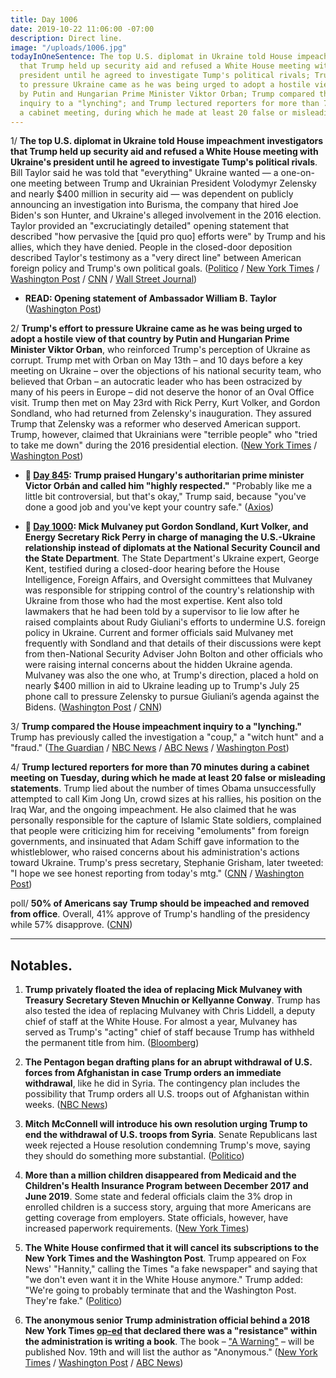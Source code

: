 ```yaml
---
title: Day 1006
date: 2019-10-22 11:06:00 -07:00
description: Direct line.
image: "/uploads/1006.jpg"
todayInOneSentence: The top U.S. diplomat in Ukraine told House impeachment investigators
  that Trump held up security aid and refused a White House meeting with Ukraine's
  president until he agreed to investigate Tump's political rivals; Trump's effort
  to pressure Ukraine came as he was being urged to adopt a hostile view of that country
  by Putin and Hungarian Prime Minister Viktor Orban; Trump compared the House impeachment
  inquiry to a "lynching"; and Trump lectured reporters for more than 70 minutes during
  a cabinet meeting, during which he made at least 20 false or misleading statements.
---
```


1/ **The top U.S. diplomat in Ukraine told House impeachment investigators that Trump held up security aid and refused a White House meeting with Ukraine's president until he agreed to investigate Tump's political rivals**. Bill Taylor said he was told that "everything" Ukraine wanted — a one-on-one meeting between Trump and Ukrainian President Volodymyr Zelensky and nearly $400 million in security aid — was dependent on publicly announcing an investigation into Burisma, the company that hired Joe Biden's son Hunter, and Ukraine's alleged involvement in the 2016 election. Taylor provided an "excruciatingly detailed" opening statement that described "how pervasive the \[quid pro quo\] efforts were" by Trump and his allies, which they have denied. People in the closed-door deposition described Taylor's testimony as a "very direct line" between American foreign policy and Trump's own political goals. ([Politico](https://www.politico.com/news/2019/10/22/william-taylor-ukraine-testimony-trump-054259) / [New York Times](https://www.nytimes.com/2019/10/22/us/trump-impeachment-ukraine.html) / [Washington Post](https://www.washingtonpost.com/powerpost/diplomat-who-raised-alarm-about-withholding-aid-to-ukraine-testifies-in-impeachment-probe/2019/10/22/086fb850-f436-11e9-8cf0-4cc99f74d127_story.html) / [CNN](https://www.cnn.com/2019/10/22/politics/bill-taylor-deposition-text-messages/) / [Wall Street Journal](https://www.wsj.com/articles/diplomat-to-face-questions-about-ukraine-aid-concerns-11571750496))

* **READ: Opening statement of Ambassador William B. Taylor** ([Washington Post](https://www.washingtonpost.com/context/opening-statement-of-ambassador-william-b-taylor/6b3a6edf-f976-4081-ba7f-bce45468a3ff/))

2/ **Trump's effort to pressure Ukraine came as he was being urged to adopt a hostile view of that country by Putin and Hungarian Prime Minister Viktor Orban**, who reinforced Trump's perception of Ukraine as corrupt. Trump met with Orban on May 13th – and 10 days before a key meeting on Ukraine – over the objections of his national security team, who believed that Orban – an autocratic leader who has been ostracized by many of his peers in Europe – did not deserve the honor of an Oval Office visit. Trump then met on May 23rd with Rick Perry, Kurt Volker, and Gordon Sondland, who had returned from Zelensky's inauguration. They assured Trump that Zelensky was a reformer who deserved American support. Trump, however, claimed that Ukrainians were "terrible people" who "tried to take me down" during the 2016 presidential election. ([New York Times](https://www.nytimes.com/2019/10/22/us/politics/trump-ukraine-orban.html) / [Washington Post](https://www.washingtonpost.com/national-security/putin-and-hungarys-orban-helped-sour-trump-on-ukraine/2019/10/21/a0af1e9c-f40b-11e9-ad8b-85e2aa00b5ce_story.html))

* **📌 [Day 845](https://whatthefuckjusthappenedtoday.com/2019/05/14/day-845/#8-trump-praised-hungarys-authoritari): Trump praised Hungary's authoritarian prime minister Victor Orbán and called him "highly respected."** "Probably like me a little bit controversial, but that's okay," Trump said, because "you've done a good job and you've kept your country safe." ([Axios](https://www.axios.com/trump-viktor-orban-hungary-migration-d32f28ea-c433-447b-90e0-9c69f37a2491.html))

* **📌 [Day 1000](https://whatthefuckjusthappenedtoday.com/2019/10/16/day-1000/#2-mick-mulvaney-put-gordon-sondland): Mick Mulvaney put Gordon Sondland, Kurt Volker, and Energy Secretary Rick Perry in charge of managing the U.S.-Ukraine relationship instead of diplomats at the National Security Council and the State Department**. The State Department's Ukraine expert, George Kent, testified during a closed-door hearing before the House Intelligence, Foreign Affairs, and Oversight committees that Mulvaney was responsible for stripping control of the country's relationship with Ukraine from those who had the most expertise. Kent also told lawmakers that he had been told by a supervisor to lie low after he raised complaints about Rudy Giuliani's efforts to undermine U.S. foreign policy in Ukraine. Current and former officials said Mulvaney met frequently with Sondland and that details of their discussions were kept from then-National Security Adviser John Bolton and other officials who were raising internal concerns about the hidden Ukraine agenda. Mulvaney was also the one who, at Trump's direction, placed a hold on nearly $400 million in aid to Ukraine leading up to Trump's July 25 phone call to pressure Zelensky to pursue Giuliani’s agenda against the Bidens. ([Washington Post](https://www.washingtonpost.com/national-security/mulvaney-emerges-as-a-key-facilitator-of-the-campaign-to-pressure-ukraine/2019/10/15/9d46b7ae-ef76-11e9-89eb-ec56cd414732_story.html) / [CNN](https://edition.cnn.com/2019/10/15/politics/george-kent-rudy-giuliani-ukraine-house-testimony/index.html))

3/ **Trump compared the House impeachment inquiry to a "lynching."** Trump has previously called the investigation a "coup," a "witch hunt" and a "fraud." ([The Guardian](https://www.theguardian.com/us-news/2019/oct/22/trump-impeachment-inquiry-lynching-tweet) / [NBC News](https://www.nbcnews.com/politics/trump-impeachment-inquiry/trump-compares-impeachment-effort-lynching-n1069906) / [ABC News](https://abcnews.go.com/Politics/president-trump-compares-impeachment-process-lynching/story?id=66438733) / [Washington Post](https://www.washingtonpost.com/politics/trump-compares-impeachment-probe-to-lynching-draws-widespread-condemnation/2019/10/22/2fa24af2-f4d4-11e9-ad8b-85e2aa00b5ce_story.html))

4/ **Trump lectured reporters for more than 70 minutes during a cabinet meeting on Tuesday, during which he made at least 20 false or misleading statements**. Trump lied about the number of times Obama unsuccessfully attempted to call Kim Jong Un, crowd sizes at his rallies, his position on the Iraq War, and the ongoing impeachment. He also claimed that he was personally responsible for the capture of Islamic State soldiers, complained that people were criticizing him for receiving "emoluments" from foreign governments, and insinuated that Adam Schiff gave information to the whistleblower, who raised concerns about his administration's actions toward Ukraine. Trump's press secretary, Stephanie Grisham, later tweeted: "I hope we see honest reporting from today's mtg." ([CNN](https://www.cnn.com/2019/10/21/politics/fact-check-trump-cabinet-meeting-20-false/index.html) / [Washington Post](https://www.washingtonpost.com/politics/trumps-cabinet-meetings-have-become-about-everything-but-the-business-of-his-cabinet/2019/10/21/5f6e528c-f428-11e9-829d-87b12c2f85dd_story.html))

poll/ **50% of Americans say Trump should be impeached and removed from office**. Overall, 41% approve of Trump's handling of the presidency while 57% disapprove. ([CNN](https://www.cnn.com/2019/10/22/politics/cnn-impeachment-poll-trump-ukraine/index.html))

---

## Notables.

1. **Trump privately floated the idea of replacing Mick Mulvaney with Treasury Secretary Steven Mnuchin or Kellyanne Conway**. Trump has also tested the idea of replacing Mulvaney with Chris Liddell, a deputy chief of staff at the White House. For almost a year, Mulvaney has served as Trump's "acting" chief of staff because Trump has withheld the permanent title from him. ([Bloomberg](https://www.bloomberg.com/news/articles/2019-10-22/trump-floats-mulvaney-replacements-including-mnuchin-and-conway))

2. **The Pentagon began drafting plans for an abrupt withdrawal of U.S. forces from Afghanistan in case Trump orders an immediate withdrawal**, like he did in Syria. The contingency plan includes the possibility that Trump orders all U.S. troops out of Afghanistan within weeks. ([NBC News](https://www.nbcnews.com/news/military/pentagon-draws-plans-quick-afghanistan-withdrawal-just-case-trump-blindsides-n1069611))

3. **Mitch McConnell will introduce his own resolution urging Trump to end the withdrawal of U.S. troops from Syria**. Senate Republicans last week rejected a House resolution condemning Trump's move, saying they should do something more substantial. ([Politico](https://www.politico.com/news/2019/10/22/mitch-mcconnell-syria-resolution-054327))

4. **More than a million children disappeared from Medicaid and the Children's Health Insurance Program between December 2017 and June 2019**. Some state and federal officials claim the 3% drop in enrolled children is a success story, arguing that more Americans are getting coverage from employers. State officials, however, have increased paperwork requirements. ([New York Times](https://www.nytimes.com/2019/10/22/upshot/medicaid-uninsured-children.html))

5. **The White House confirmed that it will cancel its subscriptions to the New York Times and the Washington Post**. Trump appeared on Fox News' "Hannity," calling the Times "a fake newspaper" and saying that "we don't even want it in the White House anymore." Trump added: "We're going to probably terminate that and the Washington Post. They're fake." ([Politico](https://www.politico.com/news/2019/10/22/white-house-cancel-times-post-subscriptions-054314))

6. **The anonymous senior Trump administration official behind a 2018 New York Times [op-ed](https://www.nytimes.com/2018/09/05/opinion/trump-white-house-anonymous-resistance.html) that declared there was a "resistance" within the administration is writing a book**. The book – ["A Warning"](https://amzn.to/31D1UKH) – will be published Nov. 19th and will list the author as "Anonymous." ([New York Times](https://www.nytimes.com/2019/10/22/books/anonymous-op-ed-trump-book.html) / [Washington Post](https://www.washingtonpost.com/politics/anonymous-author-of-trump-resistance-op-ed-to-publish-a-tell-all-book/2019/10/22/b9ea2f42-f45a-11e9-ad8b-85e2aa00b5ce_story.html) / [ABC News](https://abcnews.go.com/Politics/anonymous-senior-trump-official-resistance-op-ed-written/story?id=66450337))